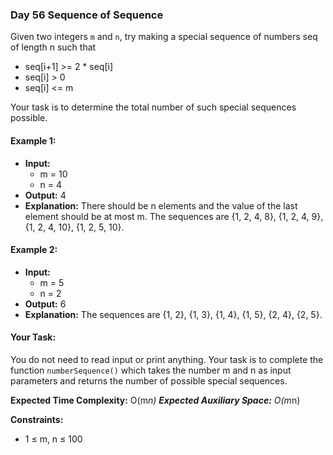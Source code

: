 ### Day 56 **Sequence of Sequence**

Given two integers `m` and `n`, try making a special sequence of numbers seq of length n such that

- seq[i+1] >= 2 * seq[i]
- seq[i] > 0
- seq[i] <= m

Your task is to determine the total number of such special sequences possible.

#### Example 1:

- **Input:** 
  - m = 10
  - n = 4
- **Output:** 4
- **Explanation:** 
  There should be n elements and the value of the last element should be at most m. 
  The sequences are {1, 2, 4, 8}, {1, 2, 4, 9}, {1, 2, 4, 10}, {1, 2, 5, 10}.

#### Example 2:

- **Input:** 
  - m = 5
  - n = 2
- **Output:** 6
- **Explanation:** 
  The sequences are {1, 2}, {1, 3}, {1, 4}, {1, 5}, {2, 4}, {2, 5}.

#### Your Task:
You do not need to read input or print anything. Your task is to complete the function `numberSequence()` which takes the number m and n as input parameters and returns the number of possible special sequences.

**Expected Time Complexity:** O(m*n)
**Expected Auxiliary Space:** O(m*n)

**Constraints:**
- 1 ≤ m, n ≤ 100
